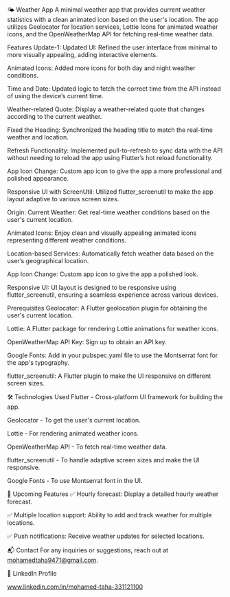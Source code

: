 🌤️ Weather App
A minimal weather app that provides current weather statistics with a clean animated icon based on the user's location. The app utilizes Geolocator for location services, Lottie Icons for animated weather icons, and the OpenWeatherMap API for fetching real-time weather data.

Features
Update-1:
Updated UI: Refined the user interface from minimal to more visually appealing, adding interactive elements.

Animated Icons: Added more icons for both day and night weather conditions.

Time and Date: Updated logic to fetch the correct time from the API instead of using the device’s current time.

Weather-related Quote: Display a weather-related quote that changes according to the current weather.

Fixed the Heading: Synchronized the heading title to match the real-time weather and location.

Refresh Functionality: Implemented pull-to-refresh to sync data with the API without needing to reload the app using Flutter’s hot reload functionality.

App Icon Change: Custom app icon to give the app a more professional and polished appearance.

Responsive UI with ScreenUtil: Utilized flutter_screenutil to make the app layout adaptive to various screen sizes.

Origin:
Current Weather: Get real-time weather conditions based on the user's current location.

Animated Icons: Enjoy clean and visually appealing animated icons representing different weather conditions.

Location-based Services: Automatically fetch weather data based on the user’s geographical location.

App Icon Change: Custom app icon to give the app a polished look.

Responsive UI: UI layout is designed to be responsive using flutter_screenutil, ensuring a seamless experience across various devices.

Prerequisites
Geolocator: A Flutter geolocation plugin for obtaining the user's current location.

Lottie: A Flutter package for rendering Lottie animations for weather icons.

OpenWeatherMap API Key: Sign up to obtain an API key.

Google Fonts: Add in your pubspec.yaml file to use the Montserrat font for the app's typography.

flutter_screenutil: A Flutter plugin to make the UI responsive on different screen sizes.


🛠 Technologies Used
Flutter - Cross-platform UI framework for building the app.

Geolocator - To get the user's current location.

Lottie - For rendering animated weather icons.

OpenWeatherMap API - To fetch real-time weather data.

flutter_screenutil - To handle adaptive screen sizes and make the UI responsive.

Google Fonts - To use Montserrat font in the UI.

🚀 Upcoming Features
✅ Hourly forecast: Display a detailed hourly weather forecast.

✅ Multiple location support: Ability to add and track weather for multiple locations.

✅ Push notifications: Receive weather updates for selected locations.


📬 Contact
For any inquiries or suggestions, reach out at mohamedtaha9471@gmail.com.

🔗 LinkedIn Profile

www.linkedin.com/in/mohamed-taha-331121100 
 
 
